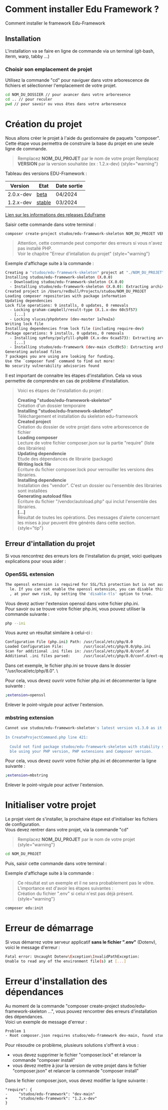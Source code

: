 # Comment installer Edu Framework ?
Comment installer le framework Edu-Framework

## Installation
L'installation va se faire en ligne de commande via un terminal (git-bash, iterm, warp, tabby ...)

### Choisir son emplacement de projet
Utilisez la commande "cd" pour naviguer dans votre arborescence de fichiers et sélectionner l'emplacement de votre projet.

```Bash
cd NOM_DU_DOSSIER // pour avancer dans votre arboresence
cd .. // pour reculer
pwd // pour savoir ou vous êtes dans votre arboresence
```

# Création du projet

Nous allons créer le projet à l'aide du gestionnaire de paquets "composer". Cette étape vous permettra de construire la base du projet en une seule ligne de commande.

> Remplacez **NOM_DU_PROJET** par le nom de votre projet
> Remplacez **VERSION** par la version souhaitée (ex : 1.2.x-dev)
> {style="warning"}

Tableau des versions EDU-Framework :

| Version   | Etat                                   | Date sortie |
|-----------|----------------------------------------|-------------|
| 2.0.x-dev | <a href="fr-release-edu.md">beta</a> | 04/2024     |
| 1.2.x-dev | <a href="fr-release-edu.md">stable</a> | 03/2024     |

<a href="fr-release-edu.md">Lien sur les informations des releases EduFrame</a>

Saisir cette commande dans votre terminal :

````Bash
composer create-project studoo/edu-framework-skeleton NOM_DU_PROJET VERSION
````

> Attention, cette commande peut comporter des erreurs si vous n'avez pas installé PHP. \
> Voir le chapitre "Erreur d'intallation du projet"
> {style="warning"}

Exemple d'affichage suite à la commande :

````Bash
Creating a "studoo/edu-framework-skeleton" project at "./NOM_DU_PROJET"
Installing studoo/edu-framework-skeleton (X.0.0)
  - Downloading studoo/edu-framework-skeleton (X.0.0)
  - Installing studoo/edu-framework-skeleton (X.0.0): Extracting archive
Created project in /Users/redbull/Projects/studoo/NOM_DU_PROJET
Loading composer repositories with package information
Updating dependencies
Lock file operations: 9 installs, 0 updates, 0 removals
  - Locking graham-campbell/result-type (X.1.x-dev 60c5f57)
    [...]
  - Locking vlucas/phpdotenv (dev-master 1a7ea2a)
Writing lock file
Installing dependencies from lock file (including require-dev)
Package operations: 9 installs, 0 updates, 0 removals
  - Installing symfony/polyfill-php80 (X.x-dev 6caa573): Extracting archive
    [...]
  - Installing studoo/edu-framework (dev-main c5cd9c5): Extracting archive
Generating autoload files
7 packages you are using are looking for funding.
Use the `composer fund` command to find out more!
No security vulnerability advisories found
````

Il est important de connaitre les étapes d'installation. Cela va vous permettre de comprendre en cas de problème d'installation.

> Voici es étapes de l'installation du projet :
> 
> **Creating "studoo/edu-framework-skeleton"** \
> Création d'un dossier temporaire \
> **Installing "studoo/edu-framework-skeleton"** \
> Téléchargement et installation du skeleton edu-framework \
> **Created project** \
> Création du dossier de votre projet dans votre arborescence de fichier \
> **Loading composer** \
> Lecture de votre fichier composer.json sur la partie "require" (liste des librairies) \
> **Updating dependencie** \
> Etude des dépendances de librairie (package) \
> **Writing lock file** \
> Ecriture du fichier composer.lock pour verrouiller les versions des librairies. \
> **Installing dependencie** \
> Installation des "vendor". C'est un dossier ou l'ensemble des librairies sont installées \
> **Generating autoload files** \
> Ecriture du fichier "/vendor/autoload.php" qui inclut l'ensemble des librairies. \
> **[...]** \
> Résultat de toutes les opérations. Des messages d'alerte concernant les mises à jour peuvent être générés dans cette section. \
> {style="tip"}

## Erreur d'intallation du projet

Si vous rencontrez des erreurs lors de l'installation du projet, voici quelques explications pour vous aider :

### OpenSSL extension
````Bash
The openssl extension is required for SSL/TLS protection but is not availab
  le. If you can not enable the openssl extension, you can disable this error
  , at your own risk, by setting the 'disable-tls' option to true.
````
Vous devez activer l'extension openssl dans votre fichier php.ini. \
Pour savoir ou se trouve votre fichier php.ini, vous pouvez utiliser la commande suivante :

````Bash
php --ini
````
Vous aurez un résultat similaire à celui-ci :

````Bash
Configuration File (php.ini) Path: /usr/local/etc/php/8.0
Loaded Configuration File:         /usr/local/etc/php/8.0/php.ini
Scan for additional .ini files in: /usr/local/etc/php/8.0/conf.d
Additional .ini files parsed:      /usr/local/etc/php/8.0/conf.d/ext-opcache.ini
````
Dans cet exemple, le fichier php.ini se trouve dans le dossier "/usr/local/etc/php/8.0". \

Pour cela, vous devez ouvrir votre fichier php.ini et décommenter la ligne suivante :

````Bash
;extension=openssl
````
Enlever le point-virgule pour activer l'extension.

### mbstring extension
````Bash
Cannot use studoo/edu-framework-skeleton's latest version v1.3.0 as it requires ext-mbstring * which is missing from your platform.
 
In CreateProjectCommand.php line 421:
 
  Could not find package studoo/edu-framework-skeleton with stability stable in a version installa
  ble using your PHP version, PHP extensions and Composer version.
````
 
Pour cela, vous devez ouvrir votre fichier php.ini et décommenter la ligne suivante :

````Bash
;extension=mbstring
````
Enlever le point-virgule pour activer l'extension.

# Initialiser votre projet

Le projet vient de s'installer, la prochaine étape est d'initialiser les fichiers de configuration. \
Vous devez rentrer dans votre projet, via la commande "cd"

> Remplacez **NOM_DU_PROJET** par le nom de votre projet
> {style="warning"}

````Bash 
cd NOM_DU_PROJET
````

Puis, saisir cette commande dans votre terminal :

Exemple d'affichage suite à la commande :

> Ce résultat est un exemple et il ne sera probablement pas le vôtre. \
> L'importance est d'avoir les étapes suivantes : \
> Création du fichier ".env" si celui n'est pas déjà présent.
> {style="warning"}

````Bash 
composer edu:init
````

# Erreur de démarrage

Si vous démarrez votre serveur applicatif **sans le fichier ".env"** (Dotenv), voici le message d'erreur :

````Bash
Fatal error: Uncaught Dotenv\Exception\InvalidPathException: 
Unable to read any of the environment file(s) at [...]
````

# Erreur d'installation des dépendances

Au moment de la commande "composer create-project studoo/edu-framework-skeleton ...", vous pouvez rencontrer des erreurs d'installation des dépendances. \
Voici un exemple de message d'erreur :

````Bash
Problem 1
- Root composer.json requires studoo/edu-framework dev-main, found studoo/edu-framework[dev-dev, v0.2.1, ..., v0.6.0, v1.0.0, ..., 1.4.x-dev] but it does not match the constraint.
````

Pour résoudre ce problème, plusieurs solutions s'offrent à vous :
 - vous devez supprimer le fichier "composer.lock" et relancer la commande "composer install"
 - vous devez mettre à jour la version de votre projet dans le fichier "composer.json" et relancer la commande "composer install"

Dans le fichier composer.json, vous devez modifier la ligne suivante :

````
"require": {
-     "studoo/edu-framework": "dev-main"
+     "studoo/edu-framework": "1.2.x-dev"
}
````
